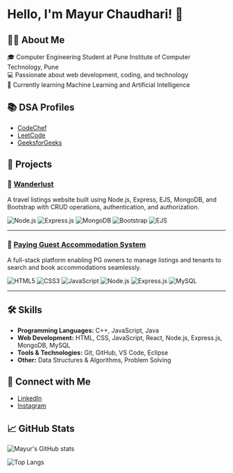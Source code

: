 # Hello, I'm Mayur Chaudhari! 👋

## 🧑‍💻 About Me
🎓 Computer Engineering Student at Pune Institute of Computer Technology, Pune  
💻 Passionate about web development, coding, and technology  
🌱 Currently learning Machine Learning and Artificial Intelligence

## 📚 DSA Profiles
- [CodeChef](https://www.codechef.com/users/mayurchaudhari)
- [LeetCode](https://leetcode.com/u/mayurchaudhari1173/)
- [GeeksforGeeks](https://www.geeksforgeeks.org/user/mayurchaud9l2p/)

## 🚀 Projects

### 🔗 [Wanderlust](https://github.com/MayurVChaudhari/Wanderlust.git)
A travel listings website built using Node.js, Express, EJS, MongoDB, and Bootstrap with CRUD operations, authentication, and authorization.

![Node.js](https://img.shields.io/badge/Node.js-339933?style=for-the-badge&logo=nodedotjs&logoColor=white)
![Express.js](https://img.shields.io/badge/Express.js-000000?style=for-the-badge&logo=express&logoColor=white)
![MongoDB](https://img.shields.io/badge/MongoDB-4EA94B?style=for-the-badge&logo=mongodb&logoColor=white)
![Bootstrap](https://img.shields.io/badge/Bootstrap-563D7C?style=for-the-badge&logo=bootstrap&logoColor=white)
![EJS](https://img.shields.io/badge/EJS-FFCA28?style=for-the-badge&logo=javascript&logoColor=black)

---

### 🔗 [Paying Guest Accommodation System](https://github.com/MayurVChaudhari/Paying-Guest-Accomodation-System.git)
A full-stack platform enabling PG owners to manage listings and tenants to search and book accommodations seamlessly.

![HTML5](https://img.shields.io/badge/HTML5-E34F26?style=for-the-badge&logo=html5&logoColor=white)
![CSS3](https://img.shields.io/badge/CSS3-1572B6?style=for-the-badge&logo=css3&logoColor=white)
![JavaScript](https://img.shields.io/badge/JavaScript-F7DF1E?style=for-the-badge&logo=javascript&logoColor=black)
![Node.js](https://img.shields.io/badge/Node.js-339933?style=for-the-badge&logo=nodedotjs&logoColor=white)
![Express.js](https://img.shields.io/badge/Express.js-000000?style=for-the-badge&logo=express&logoColor=white)
![MySQL](https://img.shields.io/badge/MySQL-4479A1?style=for-the-badge&logo=mysql&logoColor=white)

---

## 🛠️ Skills

- **Programming Languages:** C++, JavaScript, Java  
- **Web Development:** HTML, CSS, JavaScript, React, Node.js, Express.js, MongoDB, MySQL  
- **Tools & Technologies:** Git, GitHub, VS Code, Eclipse  
- **Other:** Data Structures & Algorithms, Problem Solving

## 🤝 Connect with Me

- [LinkedIn](https://www.linkedin.com/in/mayur-chaudhari-807843278/)
- [Instagram](https://www.instagram.com/mayur_chaudhari_17/)

## 📈 GitHub Stats

![Mayur's GitHub stats](https://github-readme-stats.vercel.app/api?username=MayurVChaudhari&show_icons=true&theme=radical)

![Top Langs](https://github-readme-stats.vercel.app/api/top-langs/?username=MayurVChaudhari&layout=compact)
